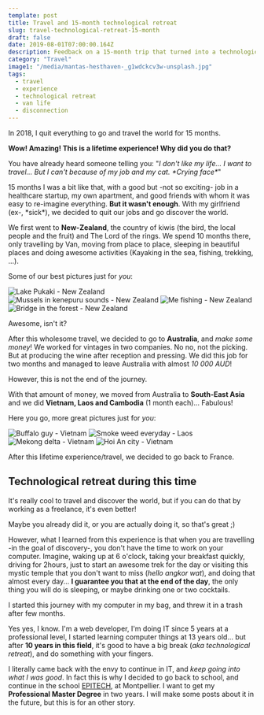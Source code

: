```yaml
---
template: post
title: Travel and 15-month technological retreat
slug: travel-technological-retreat-15-month
draft: false
date: 2019-08-01T07:00:00.164Z
description: Feedback on a 15-month trip that turned into a technological retreat
category: "Travel"
image1: "/media/mantas-hesthaven-_g1wdckcv3w-unsplash.jpg"
tags:
  - travel
  - experience
  - technological retreat
  - van life
  - disconnection
---
```


In 2018, I quit everything to go and travel the world for 15 months.

**Wow! Amazing! This is a lifetime experience! Why did you do that?**

You have already heard someone telling you: "_I don't like my life... I want to travel... But I can't because of my job and my cat. \*Crying face\*_"

15 months I was a bit like that, with a good but -not so exciting- job in a healthcare startup, my own apartment, and good friends with whom it was easy to re-imagine everything. **But it wasn't enough**. With my girlfriend (ex-, \*sick\*), we decided to quit our jobs and go discover the world.

We first went to **New-Zealand**, the country of kiwis (the bird, the local people and the fruit) and The Lord of the rings. We spend 10 months there, only travelling by Van, moving from place to place, sleeping in beautiful places and doing awesome activities (Kayaking in the sea, fishing, trekking, ...).

Some of our best pictures just for _you_:
<div class="grid-images">
  <img src="/media/lake_pukaki_nz.jpg" title="Lake Pukaki - New Zealand" alt="Lake Pukaki - New Zealand" />
  <img src="/media/mussels_kenepuru.jpg" title="Mussels in kenepuru sounds - New Zealand" alt="Mussels in kenepuru sounds - New Zealand" />
  <img src="/media/fishing.jpg" title="Me fishing - New Zealand" alt="Me fishing - New Zealand" />
  <img src="/media/bridge_forest.jpg" title="Bridge in the forest - New Zealand" alt="Bridge in the forest - New Zealand" />
</div>

Awesome, isn't it?

After this wholesome travel, we decided to go to **Australia**, and _make some money_! We worked for vintages in two companies. No no, not the picking. But at producing the wine after reception and pressing.
We did this job for two months and managed to leave Australia with almost _10 000 AUD_!

However, this is not the end of the journey.

With that amount of money, we moved from Australia to **South-East Asia** and we did **Vietnam, Laos and Cambodia** (1 month each)... Fabulous!

Here you go, more great pictures just for _you_:
<div class="grid-images">
  <img src="/media/buffalo_vietnam.jpg" title="Buffalo guy - Vietnam" alt="Buffalo guy - Vietnam" />
  <img src="/media/weed_field.jpg" title="Smoke weed everyday - Laos" alt="Smoke weed everyday - Laos" />
  <img src="/media/mekong.jpg" title="Mekong delta - Vietnam" alt="Mekong delta - Vietnam" />
  <img src="/media/hoian.jpg" title="Hoi An city - Vietnam" alt="Hoi An city - Vietnam" />
</div>

After this lifetime experience/travel, we decided to go back to France.

## Technological retreat during this time

It's really cool to travel and discover the world, but if you can do that by working as a freelance, it's even better!

Maybe you already did it, or you are actually doing it, so that's great ;) 

However, what I learned from this experience is that when you are travelling -in the goal of discovery-, you don't have the time to work on your computer. Imagine, waking up at 6 o'clock, taking your breakfast quickly, driving for 2hours, just to start an awesome trek for the day or visiting this mystic temple that you don't want to miss (_hello angkor wat_), and doing that almost every day... **I guarantee you that at the end of the day**, the only thing you will do is sleeping, or maybe drinking one or two cocktails.

I started this journey with my computer in my bag, and threw it in a trash after few months.

Yes yes, I know. I'm a web developer, I'm doing IT since 5 years at a professional level, I started learning computer things at 13 years old... but after **10 years in this field**, it's good to have a big break (_aka technological retreat_), and do something with your fingers. 

I literally came back with the envy to continue in IT, and _keep going into what I was good_. In fact this is why I decided to go back to school, and continue in the school [EPITECH](https://www.epitech.eu/fr/), at Montpellier. I want to get my **Professional Master Degree** in two years. I will make some posts about it in the future, but this is for an other story.
